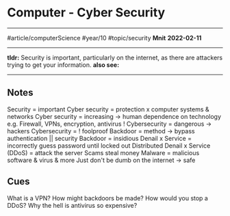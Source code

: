 # Computer - Cyber Security
---
#article/computerScience #year/10 #topic/security
**Mnit**
**2022-02-11**

---
**tldr:** Security is important, particularly on the internet, as there are attackers trying to get your information.
**also see:**

---
## Notes
Security = important
Cyber security = protection x computer systems & networks
Cyber security = increasing -> human dependence on technology
e.g. Firewall, VPNs, encryption, antivirus
! Cybersecurity = dangerous -> hackers
Cybersecurity = ! foolproof
Backdoor = method -> bypass authentication || security
Backdoor = insidious
Denail x Service = incorrectly guess password until locked out
Distributed Denail x Service (DDoS) = attack the server
Scams steal money
Malware = malicious software & virus & more
Just don't be dumb on the internet -> safe

## Cues
What is a VPN?
How might backdoors be made?
How would you stop a DDoS?
Why the hell is antivirus so expensive?